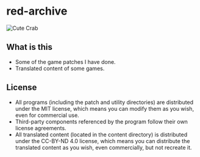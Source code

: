 # red-archive

![Cute Crab](Other/cute.gif)

## What is this

- Some of the game patches I have done.
- Translated content of some games.


## License

- All programs (including the patch and utility directories) are distributed under the MIT license, which means you can modify them as you wish, even for commercial use.
- Third-party components referenced by the program follow their own license agreements.
- All translated content (located in the content directory) is distributed under the CC-BY-ND 4.0 license, which means you can distribute the translated content as you wish, even commercially, but not recreate it.
